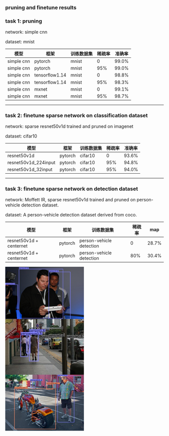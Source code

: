 ### pruning and finetune results 
### task 1: pruning
network: simple cnn

dataset: mnist

|模型|框架|训练数据集|稀疏率|准确率|
|-|-|-|-|-|
|simple cnn|pytorch|mnist|0|99.0%|
|simple cnn|pytorch|mnist|95%|99.0%|
|simple cnn|tensorflow1.14|mnist|0|98.8%|
|simple cnn|tensorflow1.14|mnist|95%|98.3%|
|simple cnn|mxnet|mnist|0|99.1%|
|simple cnn|mxnet|mnist|95%|98.7%|
---
### task 2: finetune sparse network on classification dataset 
network: sparse resnet50v1d trained and pruned on imagenet 

dataset: cifar10 

|模型|框架|训练数据集|稀疏率|准确率|
|-|-|-|-|-|
|resnet50v1d|pytorch|cifar10|0|93.6%|
|resnet50v1d_224input|pytorch|cifar10|95%|94.8%|
|resnet50v1d_32input|pytorch|cifar10|95%|94.0%|

---

### task 3: finetune sparse network on detection dataset 
network: Moffett IR, sparse resnet50v1d trained and pruned on person-vehicle detection dataset. 

dataset: A person-vehicle detection dataset derived from coco.

|模型|框架|训练数据集|稀疏率|map|
|-|-|-|-|-|
|resnet50v1d + centernet|pytorch|person-vehicle detection|0|28.7%|
|resnet50v1d + centernet|pytorch|person-vehicle detection|80%|30.4%|

<img src="../examples/cocoSubset/inference_results/img1_sparse.jpg" width=250px alt="Markdown Monster icon" style="float: left; margin-right: 10px;" />
<img src="../examples/cocoSubset/inference_results/img2_sparse.jpg" width=250px alt="Markdown Monster icon" style="float: left; margin-right: 10px;" />
<img src="../examples/cocoSubset/inference_results/img3_sparse.jpg" width=250px alt="Markdown Monster icon" style="float: left; margin-right: 10px;" />
